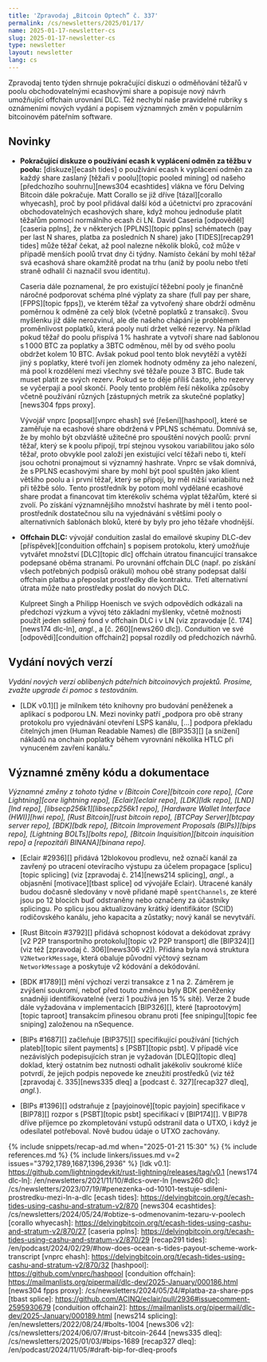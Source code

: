 ```yaml
---
title: 'Zpravodaj „Bitcoin Optech” č. 337'
permalink: /cs/newsletters/2025/01/17/
name: 2025-01-17-newsletter-cs
slug: 2025-01-17-newsletter-cs
type: newsletter
layout: newsletter
lang: cs
---
```

Zpravodaj tento týden shrnuje pokračující diskuzi o odměňování těžařů
v poolu obchodovatelnými ecashovými share a popisuje nový návrh umožňující
offchain urovnání DLC. Též nechybí naše pravidelné rubriky s oznámeními
nových vydání a popisem významných změn v populárním bitcoinovém páteřním
software.

## Novinky

- **Pokračující diskuze o používání ecash k vyplácení odměn za těžbu v poolu:**
  [diskuze][ecash tides] o používání ecash k vyplácení odměn za každý share
  zaslaný [těžaři v poolu][topic pooled mining] od našeho [předchozího souhrnu][news304
  ecashtides] vlákna ve fóru Delving Bitcoin dále pokračuje. Matt Corallo se již
  dříve [tázal][corallo whyecash], proč by pool přidával další kód a účetnictví
  pro zpracování obchodovatelných ecashových share, když mohou jednoduše platit
  těžařům pomocí normálního ecash či LN. David Caseria [odpověděl][caseria pplns],
  že v některých [PPLNS][topic pplns] schématech (pay per last N shares, platba za
  posledních N share) jako [TIDES][recap291 tides] může těžař čekat, až pool nalezne
  několik bloků, což může v případě menších poolů trvat dny či týdny. Namísto
  čekání by mohl těžař svá ecashová share okamžitě prodat na trhu (aniž by
  poolu nebo třetí straně odhalil či naznačil svou identitu).

  Caseria dále poznamenal, že pro existující těžební pooly je finančně
  náročné podporovat schéma plné výplaty za share (full pay per share,
  [FPPS][topic fpps]), ve kterém těžař za vytvořený share obdrží odměnu
  poměrnou k odměně za celý blok (včetně poplatků z transakcí). Svou
  myšlenku již dále nerozvinul, ale dle našeho chápání je problémem
  proměnlivost poplatků, která pooly nutí držet velké rezervy. Na příklad
  pokud těžař do poolu přispívá 1 % hashrate a vytvoří share nad šablonou
  s 1 000 BTC za poplatky a 3BTC odměnou, měl by od svého poolu obdržet
  kolem 10 BTC. Avšak pokud pool tento blok nevytěží a vytěží jiný s poplatky,
  které tvoří jen zlomek hodnoty odměny za jeho nalezení, má pool k rozdělení mezi
  všechny své těžaře pouze 3 BTC. Bude tak muset platit ze svých rezerv.
  Pokud se to děje příliš často, jeho rezervy se vyčerpají a pool skončí.
  Pooly tento problém řeší několika způsoby včetně používání různých
  [zástupných metrik za skutečné poplatky][news304 fpps proxy].

  Vývojář vnprc [popsal][vnprc ehash] své [řešení][hashpool], které
  se zaměřuje na ecashové share obdržená v PPLNS schématu. Domnívá se,
  že by mohlo být obzvláště užitečné pro spouštění nových poolů: první
  těžař, který se k poolu připojí, trpí stejnou vysokou variabilitou
  jako sólo těžař, proto obvykle pool založí jen existující velcí
  těžaři nebo ti, kteří jsou ochotni pronajmout si významný hashrate.
  Vnprc se však domnívá, že s PPLNS ecashovými share by mohl být
  pool spuštěn jako klient většího poolu a i první těžař, který se
  připojí, by měl nižší variabilitu než při těžbě sólo. Tento prostředník
  by potom mohl vydělané ecashové share prodat a financovat tím
  kterékoliv schéma výplat těžařům, které si zvolí. Po získání
  významnějšího množství hashrate by měl i tento pool-prostředník
  dostatečnou sílu na vyjednávání s většími pooly o alternativních
  šablonách bloků, které by byly pro jeho těžaře vhodnější.

- **Offchain DLC:** vývojář conduition zaslal do emailové skupiny DLC-dev
  [příspěvek][conduition offchain] s popisem protokolu, který umožňuje
  vytvářet množství [DLC][topic dlc] offchain útratou financující transakce
  podepsané oběma stranami. Po urovnání offchain DLC (např. po získání
  všech potřebných podpisů orákulí) mohou obě strany podepsat další
  offchain platbu a přeposlat prostředky dle kontraktu. Třetí alternativní
  útrata může nato prostředky poslat do nových DLC.

  Kulpreet Singh a Philipp Hoenisch ve svých odpovědích odkázali na předchozí
  výzkum a vývoj této základní myšlenky, včetně možnosti použít jeden
  sdílený fond v offchain DLC i v LN (viz zpravodaje [č. 174][news174 dlc-ln],
  _angl._, a [č. 260][news260 dlc]). Conduition ve své [odpovědi][conduition
  offchain2] popsal rozdíly od předchozích návrhů.

## Vydání nových verzí

*Vydání nových verzí oblíbených páteřních bitcoinových projektů. Prosíme,
zvažte upgrade či pomoc s testováním.*

- [LDK v0.1][] je milníkem této knihovny pro budování peněženek a aplikací
  s podporou LN. Mezi novinky patří „podpora pro obě strany protokolu pro
  vyjednávání otevření LSPS kanálu, […] podpora překladu čitelných jmen
  (Human Readable Names) dle [BIP353][] [a snížení] nákladů na onchain
  poplatky během vyrovnání několika HTLC při vynuceném zavření kanálu.”

## Významné změny kódu a dokumentace

_Významné změny z tohoto týdne v [Bitcoin Core][bitcoin core repo], [Core
Lightning][core lightning repo], [Eclair][eclair repo], [LDK][ldk repo],
[LND][lnd repo], [libsecp256k1][libsecp256k1 repo], [Hardware Wallet
Interface (HWI)][hwi repo], [Rust Bitcoin][rust bitcoin repo], [BTCPay
Server][btcpay server repo], [BDK][bdk repo], [Bitcoin Improvement
Proposals (BIPs)][bips repo], [Lightning BOLTs][bolts repo],
[Bitcoin Inquisition][bitcoin inquisition repo] a [repozitáři BINANA][binana
repo]._

- [Eclair #2936][] přidává 12blokovou prodlevu, než označí kanál za zavřený po
  utracení otevíracího výstupu za účelem propagace [splicu][topic splicing]
  (viz [zpravodaj č. 214][news214 splicing], _angl._, a objasnění [motivace][tbast
  splice] od vývojáře Eclair). Utracené kanály budou
  dočasně sledovány v nově přidané mapě `spentChannels`, ze které jsou po
  12 blocích buď odstraněny nebo označeny za účastníky splicingu. Po splicu
  jsou aktualizovány krátký identifikátor (SCID) rodičovského kanálu, jeho
  kapacita a zůstatky; nový kanál se nevytváří.

- [Rust Bitcoin #3792][] přidává schopnost kódovat a dekódovat zprávy [v2 P2P
  transportního protokolu][topic v2 P2P transport] dle [BIP324][] (viz též
  [zpravodaj č. 306][news306 v2]). Přidána byla nová struktura `V2NetworkMessage`,
  která obaluje původní výčtový seznam `NetworkMessage` a poskytuje v2 kódování
  a dekódování.

- [BDK #1789][] mění výchozí verzi transakce z 1 na 2. Záměrem je zvýšení soukromí,
  neboť před touto změnou byly BDK peněženky snadněji identifikovatelné (verzi
  1 používá jen 15 % sítě). Verze 2 bude dále vyžadována v implementacích
  [BIP326][], které [taprootovým][topic taproot] transakcím přinesou obranu
  proti [fee snipingu][topic fee sniping] založenou na nSequence.

- [BIPs #1687][] začleňuje [BIP375][] specifikující používání [tichých plateb][topic
  silent payments] s [PSBT][topic psbt]. V případě více nezávislých podepisujících
  stran je vyžadován [DLEQ][topic dleq] doklad, který ostatním bez nutnosti odhalit
  jakékoliv soukromé klíče potvrdí, že jejich podpis nepovede ke zneužití prostředků
  (viz též [zpravodaj č. 335][news335 dleq] a [podcast č. 327][recap327 dleq], _angl._).

- [BIPs #1396][] odstraňuje z [payjoinové][topic payjoin] specifikace v [BIP78][]
  rozpor s [PSBT][topic psbt] specifikací v [BIP174][]. V BIP78 dříve příjemce
  po zkompletování vstupů odstranil data o UTXO, i když je odesílatel potřeboval.
  Nově budou údaje o UTXO zachovány.

{% include snippets/recap-ad.md when="2025-01-21 15:30" %}
{% include references.md %}
{% include linkers/issues.md v=2 issues="3792,1789,1687,1396,2936" %}
[ldk v0.1]: https://github.com/lightningdevkit/rust-lightning/releases/tag/v0.1
[news174 dlc-ln]: /en/newsletters/2021/11/10/#dlcs-over-ln
[news260 dlc]: /cs/newsletters/2023/07/19/#penezenka-od-10101-testuje-sdileni-prostredku-mezi-ln-a-dlc
[ecash tides]: https://delvingbitcoin.org/t/ecash-tides-using-cashu-and-stratum-v2/870
[news304 ecashtides]: /cs/newsletters/2024/05/24/#obtize-s-odmenovanim-tezaru-v-poolech
[corallo whyecash]: https://delvingbitcoin.org/t/ecash-tides-using-cashu-and-stratum-v2/870/27
[caseria pplns]: https://delvingbitcoin.org/t/ecash-tides-using-cashu-and-stratum-v2/870/29
[recap291 tides]: /en/podcast/2024/02/29/#how-does-ocean-s-tides-payout-scheme-work-transcript
[vnprc ehash]: https://delvingbitcoin.org/t/ecash-tides-using-cashu-and-stratum-v2/870/32
[hashpool]: https://github.com/vnprc/hashpool
[conduition offchain]: https://mailmanlists.org/pipermail/dlc-dev/2025-January/000186.html
[news304 fpps proxy]: /cs/newsletters/2024/05/24/#platba-za-share-pps
[tbast splice]: https://github.com/ACINQ/eclair/pull/2936#issuecomment-2595930679
[conduition offchain2]: https://mailmanlists.org/pipermail/dlc-dev/2025-January/000189.html
[news214 splicing]: /en/newsletters/2022/08/24/#bolts-1004
[news306 v2]: /cs/newsletters/2024/06/07/#rust-bitcoin-2644
[news335 dleq]: /cs/newsletters/2025/01/03/#bips-1689
[recap327 dleq]: /en/podcast/2024/11/05/#draft-bip-for-dleq-proofs
